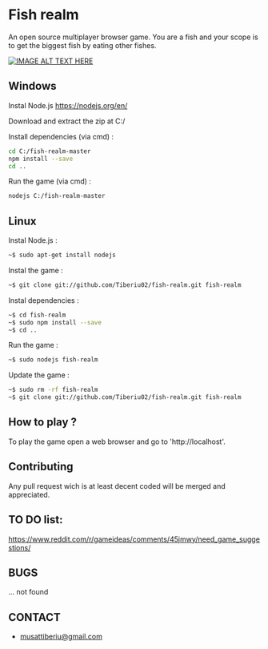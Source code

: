 Fish realm
====

An open source multiplayer browser game. You are a fish and your scope is to get the biggest fish by eating other fishes.

[![IMAGE ALT TEXT HERE](https://img.youtube.com/vi/https://youtu.be/zyrMORbMCNs/0.jpg)](https://www.youtube.com/watch?v=https://youtu.be/zyrMORbMCNs)

## Windows

Instal Node.js
https://nodejs.org/en/

Download and extract the zip at C:/

Install dependencies (via cmd) :
```sh
cd C:/fish-realm-master
npm install --save
cd ..
```

Run the game (via cmd) :
```sh
nodejs C:/fish-realm-master
```

## Linux

Instal Node.js :
```sh
~$ sudo apt-get install nodejs
```

Instal the game :
```sh
~$ git clone git://github.com/Tiberiu02/fish-realm.git fish-realm
```

Instal dependencies :
```sh
~$ cd fish-realm
~$ sudo npm install --save
~$ cd ..
```

Run the game :
```sh
~$ sudo nodejs fish-realm
```

Update the game :
```sh
~$ sudo rm -rf fish-realm
~$ git clone git://github.com/Tiberiu02/fish-realm.git fish-realm
```

## How to play ?

To play the game open a web browser and go to 'http://localhost'.

## Contributing

Any pull request wich is at least decent coded will be merged and appreciated.

## TO DO list:

https://www.reddit.com/r/gameideas/comments/45jmwy/need_game_suggestions/

## BUGS

... not found

## CONTACT

- musattiberiu@gmail.com

